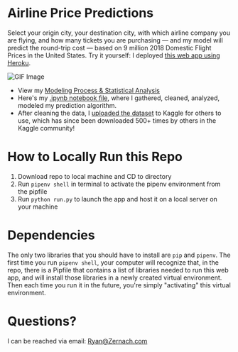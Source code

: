 # Airline Price Predictions

Select your origin city, your destination city, with which airline company you are flying, and how many tickets you are purchasing — and my model will predict the round-trip cost — based on 9 million 2018 Domestic Flight Prices in the United States. Try it yourself: I deployed [this web app using Heroku](https://airline-price-predictions.herokuapp.com/).

![GIF Image](https://ryan.zernach.com/wp-content/uploads/Airline_Price_Predictor_made_with_giphy.gif)

* View my [Modeling Process & Statistical Analysis](https://ryan.zernach.com/portfolio/airline-price-predictor-how-are-flight-prices-calculated/)
* Here's my [.ipynb notebook file](https://colab.research.google.com/drive/1s3SJs2dpnH2LQvR9S3JNH2C-yD1na_4R?usp=sharing), where I gathered, cleaned, analyzed, modeled my prediction algorithm.
* After cleaning the data, I [uploaded the dataset](https://www.kaggle.com/zernach/2018-airplane-flights) to Kaggle for others to use, which has since been downloaded 500+ times by others in the Kaggle community!


# How to Locally Run this Repo
1. Download repo to local machine and CD to directory
2. Run `pipenv shell` in terminal to activate the pipenv environment from the pipfile
3. Run `python run.py` to launch the app and host it on a local server on your machine


# Dependencies
The only two libraries that you should have to install are `pip` and `pipenv`. The first time you run `pipenv shell`, your computer will recognize that, in the repo, there is a Pipfile that contains a list of libraries needed to run this web app, and will install those libraries in a newly created virtual environment. Then each time you run it in the future, you're simply "activating" this virtual environment.


# Questions?
I can be reached via email: [Ryan@Zernach.com](mailto:Ryan@Zernach.com)